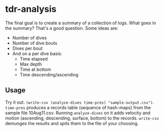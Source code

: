 # tdr-analysis

The final goal is to create a summary of a collection of logs. What goes in the summary? That's a good question. Some ideas are:
* Number of dives
* Number of dive bouts
* Dives per bout
* And on a per dive basis:
  * Time elapsed
  * Max depth
  * Time at bottom
  * Time descending/ascending


## Usage

Try it out: `(write-csv (analyze-dives time-pres) "sample-output.csv")`. `time-pres` produces a records table (sequence of hash-maps) from the sample file 10Aug11.csv. Running `analyze-dives` on it adds velocity and motion (ascending, descending, surface, bottom) to the records. `write-csv` demunges the results and spits them to the file of your choosing.


